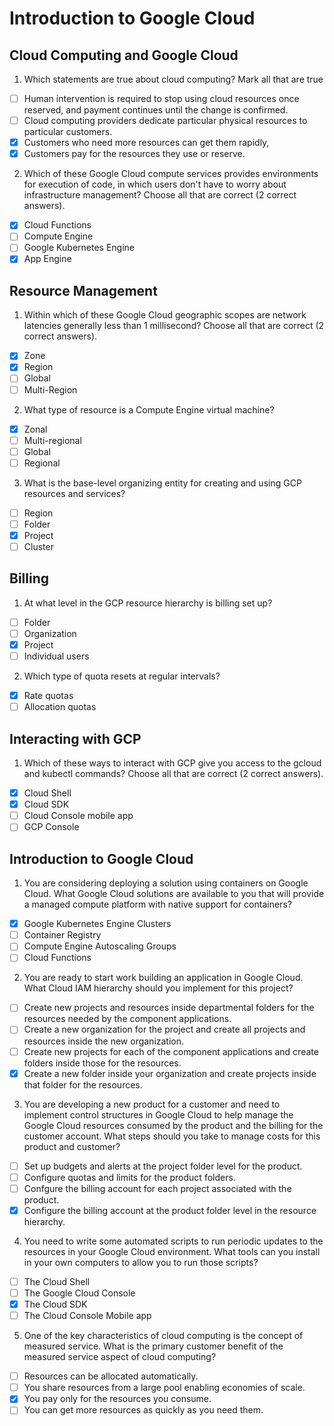 # Introduction to Google Cloud

## Cloud Computing and Google Cloud

1. Which statements are true about cloud computing? Mark all that are true

- [ ] Human intervention is required to stop using cloud resources once reserved, and payment continues until the change is confirmed.
- [ ] Cloud computing providers dedicate particular physical resources to particular customers.
- [X] Customers who need more resources can get them rapidly,
- [X] Customers pay for the resources they use or reserve.

2. Which of these Google Cloud compute services provides environments for execution of code, in which users don't have to worry about infrastructure management? Choose all that are correct (2 correct answers).

- [X] Cloud Functions
- [ ] Compute Engine
- [ ] Google Kubernetes Engine
- [X] App Engine

## Resource Management

1. Within which of these Google Cloud geographic scopes are network latencies generally less than 1 millisecond? Choose all that are correct (2 correct answers).

- [X] Zone
- [X] Region
- [ ] Global
- [ ] Multi-Region

2. What type of resource is a Compute Engine virtual machine?

- [X] Zonal
- [ ] Multi-regional
- [ ] Global
- [ ] Regional

3. What is the base-level organizing entity for creating and using GCP resources and services?

- [ ] Region
- [ ] Folder
- [X] Project
- [ ] Cluster

## Billing

1. At what level in the GCP resource hierarchy is billing set up?

- [ ] Folder
- [ ] Organization
- [X] Project
- [ ] Individual users

2. Which type of quota resets at regular intervals?

- [X] Rate quotas
- [ ] Allocation quotas

## Interacting with GCP

1. Which of these ways to interact with GCP give you access to the gcloud and kubectl commands? Choose all that are correct (2 correct answers).

- [X] Cloud Shell
- [X] Cloud SDK
- [ ] Cloud Console mobile app
- [ ] GCP Console

## Introduction to Google Cloud

1. You are considering deploying a solution using containers on Google Cloud. What Google Cloud solutions are available to you that will provide a managed compute platform with native support for containers?

- [X] Google Kubernetes Engine Clusters
- [ ] Container Registry
- [ ] Compute Engine Autoscaling Groups
- [ ] Cloud Functions

2. You are ready to start work building an application in Google Cloud. What Cloud IAM hierarchy should you implement for this project?

- [ ] Create new projects and resources inside departmental folders for the resources needed by the component applications.
- [ ] Create a new organization for the project and create all projects and resources inside the new organization.
- [ ] Create new projects for each of the component applications and create folders inside those for the resources.
- [X] Create a new folder inside your organization and create projects inside that folder for the resources.

3. You are developing a new product for a customer and need to implement control structures in Google Cloud to help manage the Google Cloud resources consumed by the product and the billing for the customer account. What steps should you take to manage costs for this product and customer?

- [ ] Set up budgets and alerts at the project folder level for the product.
- [ ] Configure quotas and limits for the product folders.
- [ ] Confgure the billing account for each project associated with the product.
- [X] Configure the billing account at the product folder level in the resource hierarchy.

4. You need to write some automated scripts to run periodic updates to the resources in your Google Cloud environment. What tools can you install in your own computers to allow you to run those scripts?

- [ ] The Cloud Shell
- [ ] The Google Cloud Console
- [X] The Cloud SDK
- [ ] The Cloud Console Mobile app

5. One of the key characteristics of cloud computing is the concept of measured service.  What is the primary customer benefit of the measured service aspect of cloud computing?

- [ ] Resources can be allocated automatically.
- [ ] You share resources from a large pool enabling economies of scale.
- [X] You pay only for the resources you consume.
- [ ] You can get more resources as quickly as you need them.
